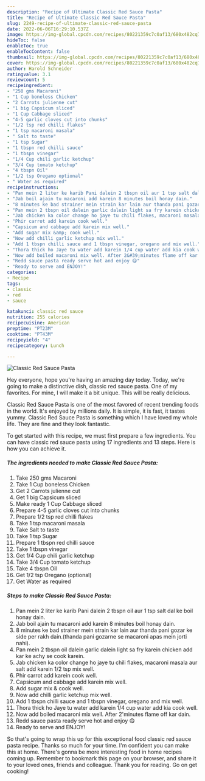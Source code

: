 ```yaml
---
description: "Recipe of Ultimate Classic Red Sauce Pasta"
title: "Recipe of Ultimate Classic Red Sauce Pasta"
slug: 2249-recipe-of-ultimate-classic-red-sauce-pasta
date: 2022-06-06T16:29:10.537Z
image: https://img-global.cpcdn.com/recipes/80221359c7c0af13/680x482cq70/classic-red-sauce-pasta-recipe-main-photo.jpg
hideToc: false
enableToc: true
enableTocContent: false
thumbnail: https://img-global.cpcdn.com/recipes/80221359c7c0af13/680x482cq70/classic-red-sauce-pasta-recipe-main-photo.jpg
cover: https://img-global.cpcdn.com/recipes/80221359c7c0af13/680x482cq70/classic-red-sauce-pasta-recipe-main-photo.jpg
author: Harold Schneider
ratingvalue: 3.1
reviewcount: 5
recipeingredient:
- "250 gms Macaroni"
- "1 Cup boneless Chicken"
- "2 Carrots julienne cut"
- "1 big Capsicum sliced"
- "1 Cup Cabbage sliced"
- "4-5 garlic cloves cut into chunks"
- "1/2 tsp red chilli flakes"
- "1 tsp macaroni masala"
- " Salt to taste"
- "1 tsp Sugar"
- "1 tbspn red chilli sauce"
- "1 tbspn vinegar"
- "1/4 Cup chili garlic ketchup"
- "3/4 Cup tomato ketchup"
- "4 tbspn Oil"
- "1/2 tsp Oregano optional"
- " Water as required"
recipeinstructions:
- "Pan mein 2 liter ke karib Pani dalein 2 tbspn oil aur 1 tsp salt dal ke boil honay dain."
- "Jab boil ajain tu macaroni add karein 8 minutes boil honay dain."
- "8 minutes ke bad strainer mein strain kar lain aur thanda pani gozar ke side per rakh dain.(thanda pani gozarne se macaroni apas mein jorti nahi)."
- "Pan mein 2 tbspn oil dalein garlic dalein light sa fry karein chicken add kar ke achy se cook karein."
- "Jab chicken ka color change ho jaye tu chili flakes, macaroni masala aur salt add karein 1/2 tsp mix well."
- "Phir carrot add karein cook well."
- "Capsicum and cabbage add karein mix well."
- "Add sugar mix &amp; cook well."
- "Now add chilli garlic ketchup mix well."
- "Add 1 tbspn chilli sauce and 1 tbspn vinegar, oregano and mix well."
- "Thora thick ho Jaye tu water add karein 1/4 cup water add kia cook well."
- "Now add boiled macaroni mix well. After 2&#39;minutes flame off kar dain."
- "Redd sauce pasta ready serve hot and enjoy 😋"
- "Ready to serve and ENJOY!"
categories:
- Recipe
tags:
- classic
- red
- sauce

katakunci: classic red sauce 
nutrition: 255 calories
recipecuisine: American
preptime: "PT23M"
cooktime: "PT43M"
recipeyield: "4"
recipecategory: Lunch

---
```



![Classic Red Sauce Pasta](https://img-global.cpcdn.com/recipes/80221359c7c0af13/680x482cq70/classic-red-sauce-pasta-recipe-main-photo.jpg)

Hey everyone, hope you're having an amazing day today. Today, we're going to make a distinctive dish, classic red sauce pasta. One of my favorites. For mine, I will make it a bit unique. This will be really delicious.

Classic Red Sauce Pasta is one of the most favored of recent trending foods in the world. It's enjoyed by millions daily. It is simple, it is fast, it tastes yummy. Classic Red Sauce Pasta is something which I have loved my whole life. They are fine and they look fantastic.




To get started with this recipe, we must first prepare a few ingredients. You can have classic red sauce pasta using 17 ingredients and 13 steps. Here is how you can achieve it.

<!--inarticleads1-->

##### The ingredients needed to make Classic Red Sauce Pasta:

1. Take 250 gms Macaroni
1. Take 1 Cup boneless Chicken
1. Get 2 Carrots julienne cut
1. Get 1 big Capsicum sliced
1. Make ready 1 Cup Cabbage sliced
1. Prepare 4-5 garlic cloves cut into chunks
1. Prepare 1/2 tsp red chilli flakes
1. Take 1 tsp macaroni masala
1. Take  Salt to taste
1. Take 1 tsp Sugar
1. Prepare 1 tbspn red chilli sauce
1. Take 1 tbspn vinegar
1. Get 1/4 Cup chili garlic ketchup
1. Take 3/4 Cup tomato ketchup
1. Take 4 tbspn Oil
1. Get 1/2 tsp Oregano (optional)
1. Get  Water as required




<!--inarticleads2-->

##### Steps to make Classic Red Sauce Pasta:

1. Pan mein 2 liter ke karib Pani dalein 2 tbspn oil aur 1 tsp salt dal ke boil honay dain.
1. Jab boil ajain tu macaroni add karein 8 minutes boil honay dain.
1. 8 minutes ke bad strainer mein strain kar lain aur thanda pani gozar ke side per rakh dain.(thanda pani gozarne se macaroni apas mein jorti nahi).
1. Pan mein 2 tbspn oil dalein garlic dalein light sa fry karein chicken add kar ke achy se cook karein.
1. Jab chicken ka color change ho jaye tu chili flakes, macaroni masala aur salt add karein 1/2 tsp mix well.
1. Phir carrot add karein cook well.
1. Capsicum and cabbage add karein mix well.
1. Add sugar mix &amp; cook well.
1. Now add chilli garlic ketchup mix well.
1. Add 1 tbspn chilli sauce and 1 tbspn vinegar, oregano and mix well.
1. Thora thick ho Jaye tu water add karein 1/4 cup water add kia cook well.
1. Now add boiled macaroni mix well. After 2&#39;minutes flame off kar dain.
1. Redd sauce pasta ready serve hot and enjoy 😋
1. Ready to serve and ENJOY!



So that's going to wrap this up for this exceptional food classic red sauce pasta recipe. Thanks so much for your time. I'm confident you can make this at home. There's gonna be more interesting food in home recipes coming up. Remember to bookmark this page on your browser, and share it to your loved ones, friends and colleague. Thank you for reading. Go on get cooking!
